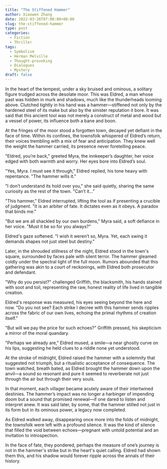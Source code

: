 ```yaml
---
title: "The Stiffened Hammer"
author: Xiaowen Zhang
date: 2022-03-26T07:00:00+08:00
slug: the-stiffened-hammer
type: post
categories:
  - Fiction
  - Thriller
tags:
  - Symbolism
  - Herman Melville
  - Thought-provoking
  - Dialogues
  - Mystery
draft: false
---
```


In the heart of the tempest, under a sky bruised and ominous, a solitary figure trudged across the desolate moor. This was Eldred, a man whose past was hidden in murk and shadows, much like the thunderheads looming above. Clutched tightly in his hand was a hammer—stiffened not only by the hardened steel of its make but also by the sinister reputation it bore. It was said that this ancient tool was not merely a construct of metal and wood but a vessel of power, its influence both a bane and boon. 

At the fringes of the moor stood a forgotten town, decayed yet defiant in the face of time. Within its confines, the townsfolk whispered of Eldred’s return, their voices trembling with a mix of fear and anticipation. They knew well the weight the hammer carried, its presence never foretelling peace.

"Eldred, you’re back," greeted Myra, the innkeeper’s daughter, her voice edged with both warmth and worry. Her eyes bore into Eldred’s soul. 

"Yes, Myra. I must see it through," Eldred replied, his tone heavy with repentance. "The hammer wills it."

"I don’t understand its hold over you," she said quietly, sharing the same curiosity as the rest of the town. "Can’t it…"

"This hammer," Eldred interrupted, lifting the tool as if presenting a crucible of judgment. "It is an arbiter of fate. It dictates even as it obeys. A paradox that binds me."

"But we are all shackled by our own burdens," Myra said, a soft defiance in her voice. "Must it be so for you always?"

Eldred's gaze softened. "I wish it weren’t so, Myra. Yet, each swing it demands shapes not just steel but destiny."

Later, in the shrouded stillness of the night, Eldred stood in the town's square, surrounded by faces pale with silent terror. The hammer gleamed coldly under the spectral light of the full moon. Rumors abounded that this gathering was akin to a court of reckonings, with Eldred both prosecutor and defendant.

"Why do you persist?" challenged Griffith, the blacksmith, his hands stained with soot and toil, representing the raw, honest reality of life lived in tangible creation. 

Eldred's response was measured, his eyes seeing beyond the here and now. "Do you not see? Each strike I decree with this hammer sends ripples across the fabric of our own lives, echoing the primal rhythms of creation itself."

"But will we pay the price for such echoes?" Griffith pressed, his skepticism a mirror of the moral quandary.

"Perhaps we already are," Eldred mused, a smile—a near ghostly curve on his lips, suggesting he held clues to a riddle none yet understood.

At the stroke of midnight, Eldred raised the hammer with a solemnity that suggested not triumph, but a ritualistic acceptance of consequence. The town watched, breath bated, as Eldred brought the hammer down upon the anvil—a sound so resonant and pure it seemed to reverberate not just through the air but through their very souls.

In that moment, each villager became acutely aware of their intertwined destinies. The hammer’s impact was no longer a harbinger of impending doom but a sound that promised renewal—if one dared to listen and interpret anew. It was said later, by some, that the hammer stilled not just in its form but in its ominous power, a legacy now completed.

As Eldred walked away, disappearing once more into the folds of midnight, the townsfolk were left with a profound silence. It was the kind of silence that filled the void between echoes—pregnant with untold potential and an invitation to introspection. 

In the face of fate, they pondered, perhaps the measure of one’s journey is not in the hammer's strike but in the heart's quiet calling. Eldred had shown them this, and his shadow would forever ripple across the annals of their history.